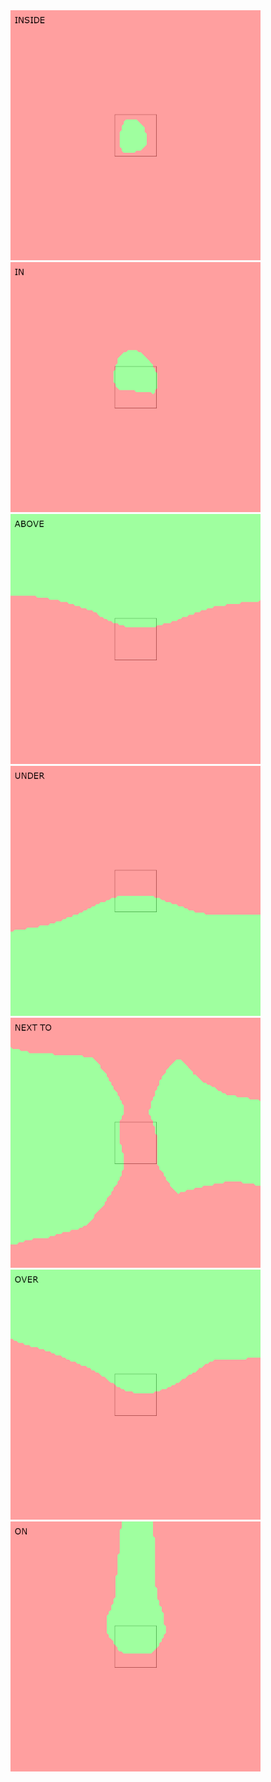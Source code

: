 
<img alt="inside" src="images/adp_inside.png" width="400" />
<img alt="in" src="images/adp_in.png" width="400" />
<img alt="above" src="images/adp_above.png" width="400" />
<img alt="under" src="images/adp_under.png" width="400" />
<img alt="next to" src="images/adp_next_to.png" width="400" />
<img alt="over" src="images/adp_over.png" width="400" />
<img alt="on" src="images/adp_on.png" width="400" />

